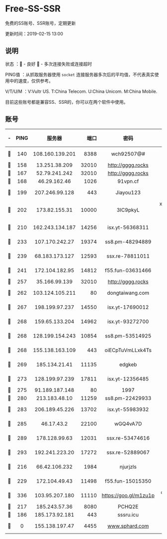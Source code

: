 # Free-SS-SSR

免费的SS账号、SSR账号，定期更新

更新时间：2019-02-15 13:00

## 说明

状态     ：🙂 - 良好 🙁 - 多次连接失败或连接超时

PING值   ：从抓取服务器使用 `socket` 连接服务器多次后的平均值，不代表真实使用中的速度，仅供参考。

V/T/U/M  ：V:Vultr US. T:China Telecom. U:China Unicom. M:China Mobile.

目前这些账号都是兼容SS、SSR的，你可以在两个软件中使用。

## 账号

|-|PING|服务器|端口|密码|加密方式|区域|V/T/U/M|
|:----:|:----:|:-----:|-----:|:----:|:----:|:----:|:----:|
|🙂|140|108.160.139.201|8388|wch92507@#|aes-256-cfb|JP|9↑/10↑/10↑/10↑|
|🙂|158|13.251.38.209|32010|http://gggg.rocks|chacha20|SG|9↑/9↑/9↑/10↑|
|🙂|167|52.79.241.242|32010|http://gggg.rocks|chacha20|KR|7↑/7↑/5↓/9↑|
|🙂|168|46.29.162.46|1026|91vpn.cf|rc4-md5|RU|10↑/10↑/10↑/10↑|
|🙂|199|207.246.99.128|443|Jiayou123|aes-256-cfb|US|10↑/10↑/10↑/10↑|
|🙂|202|173.82.155.31|10000|3IC9pkyL|xchacha20-ietf-poly1305|US|10↑/10↑/9↑/10↑|
|🙂|210|162.243.134.187|14256|isx.yt-56368311|aes-256-cfb|US|9↑/9↑/9↑/9↑|
|🙂|233|107.170.242.27|19374|ss8.pm-48294889|aes-256-cfb|US|8↑/8↑/7↑/8↑|
|🙂|239|68.183.173.127|12593|ssx.re-78811011|aes-256-cfb|US|8↑/8↑/7↑/8↑|
|🙂|241|172.104.182.95|14812|f55.fun-03631466|aes-256-cfb|SG|10↑/10↑/10↑/10↑|
|🙂|257|35.166.99.139|32010|http://gggg.rocks|chacha20|US|9↓/9↓/10↑/9↓|
|🙂|262|103.124.105.211|80|dongtaiwang.com|aes-256-cfb|US|10↑/10↑/10↑/10↑|
|🙂|267|198.199.97.237|14550|isx.yt-17690012|aes-256-cfb|US|9↑/9↑/9↑/9↑|
|🙂|268|159.65.133.204|14962|isx.yt-93272700|aes-256-cfb|SG|9↑/9↑/9↑/9↑|
|🙂|268|128.199.154.243|10854|ss8.pm-53514925|aes-256-cfb|SG|10↑/10↑/10↑/10↑|
|🙂|268|155.138.163.109|443|oiECpTuVmLLxk4Ts|aes-256-cfb|US|8↓/10↑/10↑/10↑|
|🙂|269|185.134.21.41|11135|edgkeb|aes-256-cfb|GB|10↑/10↑/10↑/10↑|
|🙂|273|128.199.97.239|17811|isx.yt-12356485|aes-256-cfb|SG|9↑/9↑/9↑/9↑|
|🙂|275|91.189.187.148|80|1997|chacha20|US|10↑/10↑/10↑/10↑|
|🙂|280|213.183.48.10|11259|ss8.pm-22429933|rc4-md5|RU|8↑/8↑/7↑/8↑|
|🙂|283|206.189.45.226|13702|isx.yt-55983932|aes-256-cfb|SG|9↑/9↑/9↑/9↑|
|🙂|285|46.17.43.2|22100|wGQ4vA7D|aes-256-gcm|RU|6↓/10↑/10↑/10↑|
|🙂|289|178.128.99.63|12031|ssx.re-53474616|aes-256-cfb|SG|8↑/8↑/7↑/8↑|
|🙂|293|192.241.223.20|17272|ssx.re-52889067|aes-256-cfb|US|8↑/8↑/7↑/8↑|
|🙂|216|66.42.106.232|1984|njurjzls|aes-256-cfb|US|10↑/10↑/10↑/10↑|
|🙂|229|172.104.49.43|11498|f55.fun-15015350|aes-256-cfb|SG|8↑/8↑/7↑/8↑|
|🙂|336|103.95.207.180|11110|https://goo.gl/m1zu1p|chacha20-ietf|US|9↑/10↑/9↑/9↑|
|🙂|217|185.243.57.36|8080|PCHQ2E|rc4-md5|US|10↑/10↑/10↑/10↑|
|🙁|186|185.173.92.181|443|sssru.icu|rc4-md5|RU|10↑/10↑/10↑/10↑|
|🙁|0|155.138.197.47|4455|www.sphard.com|aes-256-cfb|US|9↓/10↑/10↑/10↑|
